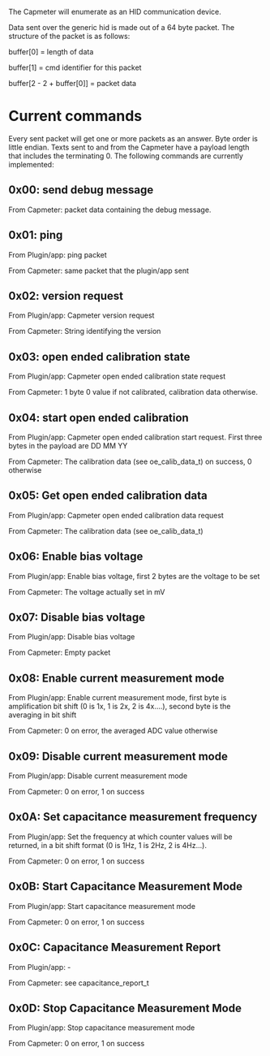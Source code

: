 The Capmeter will enumerate as an HID communication device.

Data sent over the generic hid is made out of a 64 byte packet. The structure of the packet is as follows:

buffer[0] = length of data

buffer[1] = cmd identifier for this packet

buffer[2 - 2 + buffer[0]] = packet data

Current commands
================
Every sent packet will get one or more packets as an answer. Byte order is little endian.
Texts sent to and from the Capmeter have a payload length that includes the terminating 0.
The following commands are currently implemented:

0x00: send debug message
------------------------
From Capmeter: packet data containing the debug message.

0x01: ping
----------
From Plugin/app: ping packet

From Capmeter: same packet that the plugin/app sent

0x02: version request
---------------------
From Plugin/app: Capmeter version request

From Capmeter: String identifying the version

0x03: open ended calibration state
---------------------------------- 
From Plugin/app: Capmeter open ended calibration state request

From Capmeter: 1 byte 0 value if not calibrated, calibration data otherwise.

0x04: start open ended calibration
----------------------------------
From Plugin/app: Capmeter open ended calibration start request. First three bytes in the payload are DD MM YY

From Capmeter: The calibration data (see oe_calib_data_t) on success, 0 otherwise

0x05: Get open ended calibration data
-------------------------------------
From Plugin/app: Capmeter open ended calibration data request

From Capmeter: The calibration data (see oe_calib_data_t)

0x06: Enable bias voltage
-------------------------
From Plugin/app: Enable bias voltage, first 2 bytes are the voltage to be set

From Capmeter: The voltage actually set in mV

0x07: Disable bias voltage
--------------------------
From Plugin/app: Disable bias voltage

From Capmeter: Empty packet

0x08: Enable current measurement mode
-------------------------------------
From Plugin/app: Enable current measurement mode, first byte is amplification bit shift (0 is 1x, 1 is 2x, 2 is 4x....), second byte is the averaging in bit shift

From Capmeter: 0 on error, the averaged ADC value otherwise

0x09: Disable current measurement mode
-------------------------------------
From Plugin/app: Disable current measurement mode

From Capmeter: 0 on error, 1 on success

0x0A: Set capacitance measurement frequency
-------------------------------------------
From Plugin/app: Set the frequency at which counter values will be returned, in a bit shift format (0 is 1Hz, 1 is 2Hz, 2 is 4Hz...).

From Capmeter: 0 on error, 1 on success

0x0B: Start Capacitance Measurement Mode
----------------------------------------
From Plugin/app: Start capacitance measurement mode

From Capmeter: 0 on error, 1 on success

0x0C: Capacitance Measurement Report
------------------------------------
From Plugin/app: -

From Capmeter: see capacitance_report_t

0x0D: Stop Capacitance Measurement Mode
---------------------------------------
From Plugin/app: Stop capacitance measurement mode

From Capmeter: 0 on error, 1 on success


